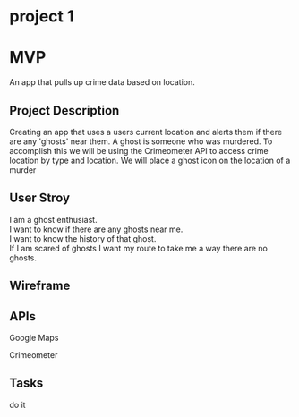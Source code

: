  # project 1
 
<h1>MVP</h1>
<p>
 An app that pulls up crime data based on location.
 </p>
 <h2>Project Description</h2>
 <p>Creating an app that uses a users current location and alerts them if there are any 'ghosts' near them. A ghost is someone who was murdered. To accomplish this we will be using the Crimeometer API to access crime location by type and location. We will place a ghost icon on the location of a murder</p>
 
 <h2>User Stroy</h2>
 <p>I am a ghost enthusiast. <br>I want to know if there are any ghosts near me. <br>I want to know the history of that ghost. <br>If I am scared of ghosts I want my route to take me a way there are no ghosts. <br>
 
 <h2>Wireframe</h2>
 
 <h2>APIs</h2>
 <p>Google Maps</p>
 <p>Crimeometer</p>
 
 <h2>Tasks</h2>
 <p>do it</p>
 

